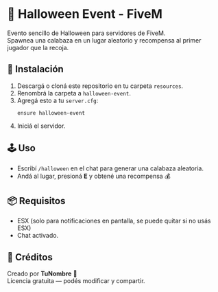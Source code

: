 # 🎃 Halloween Event - FiveM

Evento sencillo de Halloween para servidores de FiveM.  
Spawnea una calabaza en un lugar aleatorio y recompensa al primer jugador que la recoja.

## 🚀 Instalación
1. Descargá o cloná este repositorio en tu carpeta `resources`.
2. Renombrá la carpeta a `halloween-event`.
3. Agregá esto a tu `server.cfg`:
   ```
   ensure halloween-event
   ```
4. Iniciá el servidor.

## 🕹️ Uso
- Escribí `/halloween` en el chat para generar una calabaza aleatoria.
- Andá al lugar, presioná **E** y obtené una recompensa 💰

## 📦 Requisitos
- ESX (solo para notificaciones en pantalla, se puede quitar si no usás ESX)
- Chat activado.

## 🧠 Créditos
Creado por **TuNombre** 👻  
Licencia gratuita — podés modificar y compartir.
